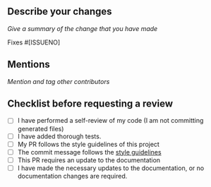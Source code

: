 ## Describe your changes

*Give a summary of the change that you have made*

Fixes #[ISSUENO]

## Mentions

*Mention and tag other contributors*

## Checklist before requesting a review

- [ ] I have performed a self-review of my code (I am not committing generated files)
- [ ] I have added thorough tests.
- [ ] My PR follows the style guidelines of this project
- [ ] The commit message follows the [style guidelines](https://www.conventionalcommits.org/en/v1.0.0)
- [ ] This PR requires an update to the documentation
- [ ] I have made the necessary updates to the documentation, or no documentation changes are required.